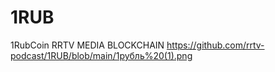# 1RUB
1RubCoin RRTV MEDIA BLOCKCHAIN
https://github.com/rrtv-podcast/1RUB/blob/main/1рубль%20(1).png
